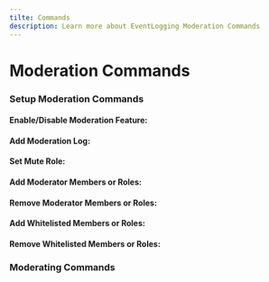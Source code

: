 ```yaml
---
tilte: Commands
description: Learn more about EventLogging Moderation Commands
---
```

# Moderation Commands
### Setup Moderation Commands

#### Enable/Disable Moderation Feature:
<command message = "%modsetup enable/disable" slash = "/mod setup enable/disable" description="Enables/Disables the Moderation Plugin" permissions="ADMINISTRATOR"/>

#### Add Moderation Log:

#### Set Mute Role:

#### Add Moderator Members or Roles:

#### Remove Moderator Members or Roles:

#### Add Whitelisted Members or Roles:

#### Remove Whitelisted Members or Roles:

### Moderating Commands
